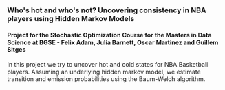 
### Who's hot and who's not? Uncovering consistency in NBA players using Hidden Markov Models

#### Project for the Stochastic Optimization Course for the Masters in Data Science at BGSE  - Felix Adam, Julia Barnett, Oscar Martinez and Guillem Sitges

In this project we try to uncover hot and cold states for NBA Basketball players. Assuming an underlying hidden markov model, we estimate transition and emission probabilities using the Baum-Welch algorithm.  

